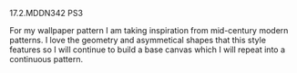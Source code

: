 17.2.MDDN342 PS3

For my wallpaper pattern I am taking inspiration from mid-century modern patterns. I love the geometry and asymmetical shapes that this style features so I will continue to build a base canvas which I will repeat into a continuous pattern. 
